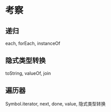# 考察

## 递归

each, forEach, instanceOf

## 隐式类型转换

toString, valueOf, join

## 遍历器

Symbol.iterator, next, done, value, 隐式类型转换
